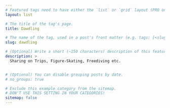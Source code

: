 ```yaml
---
# Featured tags need to have either the `list` or `grid` layout (PRO only).
layout: list

# The title of the tag's page.
title: Dawdling

# The name of the tag, used in a post's front matter (e.g. tags: [<slug>]).
slug: dawdling

# (Optional) Write a short (~150 characters) description of this featured tag.
description: >
  Sharing on Trips, Figure-Skating, Freediving etc.


# (Optional) You can disable grouping posts by date.
# no_groups: true

# Exclude this example category from the sitemap.
# DON'T USE THIS SETTING IN YOUR CATEGORIES!
sitemap: false
---
```

